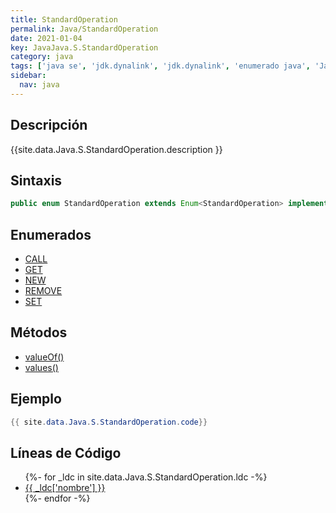```yaml
---
title: StandardOperation
permalink: Java/StandardOperation
date: 2021-01-04
key: JavaJava.S.StandardOperation
category: java
tags: ['java se', 'jdk.dynalink', 'jdk.dynalink', 'enumerado java', 'Java 1.0']
sidebar: 
  nav: java
---
```


## Descripción
{{site.data.Java.S.StandardOperation.description }}

## Sintaxis
~~~java
public enum StandardOperation extends Enum<StandardOperation> implements Operation
~~~

## Enumerados
* [CALL](/Java/StandardOperation/CALL)
* [GET](/Java/StandardOperation/GET)
* [NEW](/Java/StandardOperation/NEW)
* [REMOVE](/Java/StandardOperation/REMOVE)
* [SET](/Java/StandardOperation/SET)

## Métodos
* [valueOf()](/Java/StandardOperation/valueOf)
* [values()](/Java/StandardOperation/values)

## Ejemplo
~~~java
{{ site.data.Java.S.StandardOperation.code}}
~~~

## Líneas de Código
<ul>
{%- for _ldc in site.data.Java.S.StandardOperation.ldc -%}
   <li>
       <a href="{{_ldc['url'] }}">{{ _ldc['nombre'] }}</a>
   </li>
{%- endfor -%}
</ul>
